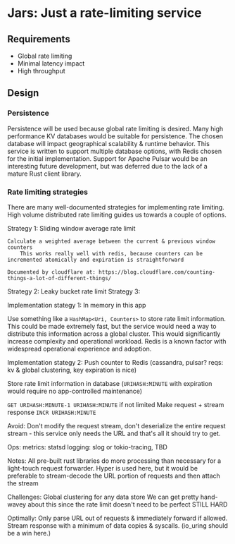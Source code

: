 # Jars: Just a rate-limiting service

## Requirements
- Global rate limiting
- Minimal latency impact
- High throughput

## Design
### Persistence

Persistence will be used because global rate limiting is desired. Many high performance KV databases would be suitable for persistence. The chosen database will impact geographical scalability & runtime behavior. This service is written to support multiple database options, with Redis chosen for the initial implementation. Support for Apache Pulsar would be an interesting future development, but was deferred due to the lack of a mature Rust client library.

### Rate limiting strategies

There are many well-documented strategies for implementing rate limiting. High volume distributed rate limiting guides us towards a couple of options.

Strategy 1: Sliding window average rate limit

    Calculate a weighted average between the current & previous window counters
        This works really well with redis, because counters can be incremented atomically and expiration is straightforward

    Documented by cloudflare at: https://blog.cloudflare.com/counting-things-a-lot-of-different-things/

Strategy 2: Leaky bucket rate limit
Strategy 3:


Implementation stategy 1: In memory in this app

Use something like a `HashMap<Uri, Counters>` to store rate limit information. This could be made extremely fast, but the service would need a way to distribute this information across a global cluster. This would significantly increase complexity and operational workload. Redis is a known factor with widespread operational experience and adoption.


Implementation stategy 2: Push counter to Redis (cassandra, pulsar? reqs: kv & global clustering, key expiration is nice)

Store rate limit information in database (`URIHASH:MINUTE` with expiration would require no app-controlled maintenance)

`GET URIHASH:MINUTE-1 URIHASH:MINUTE`
if not limited
Make request + stream response
`INCR URIHASH:MINUTE`









Avoid:
    Don't modify the request stream, don't deserialize the entire request stream - this service only needs the URL and that's all it should try to get.

Ops:
    metrics: statsd
    logging: slog or tokio-tracing, TBD



Notes:
    All pre-built rust libraries do more processing than necessary for a light-touch request forwarder. Hyper is used here, but it would be preferable to stream-decode the URL portion of requests and then attach the stream

Challenges:
    Global clustering for any data store
    We can get pretty hand-wavey about this since the rate limit doesn't need to be perfect
        STILL HARD

Optimally:
    Only parse URL out of requests & immediately forward if allowed. Stream response with a minimum of data copies & syscalls. (io_uring should be a win here.)